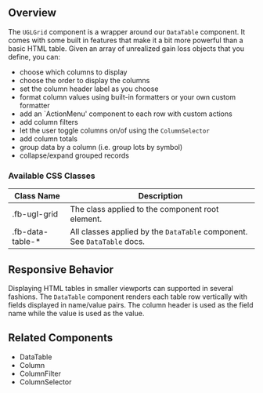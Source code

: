 ## Overview

The `UGLGrid` component is a wrapper around our `DataTable` component. It comes with some built in features that make it a bit more powerful than a basic HTML table. Given an array of unrealized gain loss objects that you define, you can:

- choose which columns to display
- choose the order to display the columns
- set the column header label as you choose
- format column values using built-in formatters or your own custom formatter
- add an `ActionMenu' component to each row with custom actions
- add column filters
- let the user toggle columns on/of using the `ColumnSelector`
- add column totals
- group data by a column (i.e. group lots by symbol)
- collapse/expand grouped records

### Available CSS Classes

| Class Name | Description |
| ---------- | ----------- |
| .fb-ugl-grid | The class applied to the component root element. |
| .fb-data-table-* | All classes applied by the `DataTable` component. See `DataTable` docs. |

## Responsive Behavior

Displaying HTML tables in smaller viewports can supported in several fashions. The `DataTable` component renders each table row vertically with fields displayed in name/value pairs. The column header is used as the field name while the value is used as the value.

## Related Components

- DataTable
- Column
- ColumnFilter
- ColumnSelector